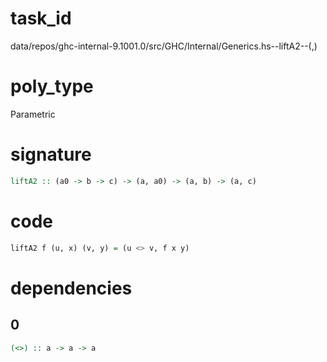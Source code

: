 
# task_id
data/repos/ghc-internal-9.1001.0/src/GHC/Internal/Generics.hs--liftA2--(,)

# poly_type
Parametric

# signature
```haskell
liftA2 :: (a0 -> b -> c) -> (a, a0) -> (a, b) -> (a, c)
```   

# code
```haskell
liftA2 f (u, x) (v, y) = (u <> v, f x y)
```

# dependencies
## 0
```haskell
(<>) :: a -> a -> a
```
